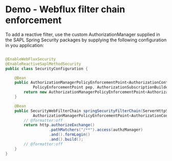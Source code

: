 # Demo - Webflux filter chain enforcement

To add a reactive filter, use the custom AuthorizationManager supplied in the SAPL Spring Security packages by supplying the following configuration in you application:

```java

@EnableWebFluxSecurity
@EnableReactiveSaplMethodSecurity
public class SecurityConfiguration {

	@Bean
	public AuthorizationManagerPolicyEnforcementPoint<AuthorizationContext> saplAuthorizationManager(
			PolicyEnforcementPoint pep, AuthorizationSubscriptionBuilderService subBuilder) {
		return new AuthorizationManagerPolicyEnforcementPoint<AuthorizationContext>(subBuilder, pep);
	}

	@Bean
	public SecurityWebFilterChain springSecurityFilterChain(ServerHttpSecurity http,
			AuthorizationManagerPolicyEnforcementPoint<AuthorizationContext> authzManager) {
		// @formatter:off
		return http.authorizeExchange()
				   .pathMatchers("/**").access(authzManager)
			       .and().formLogin()
			       .and().build();
		// @formatter:off
	}
}
```


